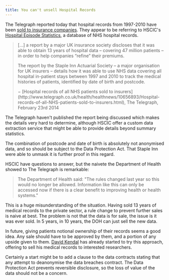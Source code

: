 ```yaml
---
title: You can't unsell Hospital Records
---
```

The Telegraph reported today that hospital records from 1997-2010 have been [sold to insurance companies](http://www.telegraph.co.uk/health/healthnews/10656893/Hospital-records-of-all-NHS-patients-sold-to-insurers.html). They appear to be referring to HSCIC's [Hospital Episode Statistics](http://www.hscic.gov.uk/hes), a database of NHS hospital records.
<!--more-->

<blockquote>
	<p>[&hellip;] a report by a major UK insurance society discloses that it was able to obtain 13 years of hospital data – covering 47 million patients – in order to help companies “refine” their premiums.</p>
	<p>The report by the Staple Inn Actuarial Society – a major organisation for UK insurers – details how it was able to use NHS data covering all hospital in-patient stays between 1997 and 2010 to track the medical histories of patients, identified by date of birth and postcode.</p>
	<p>− [Hospital records of all NHS patients sold to insurers](http://www.telegraph.co.uk/health/healthnews/10656893/Hospital-records-of-all-NHS-patients-sold-to-insurers.html), The Telegraph, February 23rd 2014</p>
</blockquote>

The Telegraph haven't published the report being discussed which makes the details very hard to determine, although HSCIC offer a custom data extraction service that might be able to provide details beyond summary statistics.

The combination of postcode and date of birth is absolutely not anonymised data, and so should be subject to the Data Protection Act. That Staple Inn were able to unmask it is further proof in this regard.

HSCIC have questions to answer, but the naivete the Department of Health showed to The Telegraph is remarkable:

> The Department of Health said: "The rules changed last year so this would no longer be allowed. Information like this can only be accessed now if there is a clear benefit to improving health or health systems."

This is a huge misunderstanding of the situation. Having sold 13 years of medical records to the private sector, a rule change to prevent further sales is naive at best. The problem is not that the data is for sale, the issue is it was ever sold. In 5 years, in 10 years, the DOH can just sell the new data.

In future, giving patients notional ownership of their records seems a good idea. Any sale should have to be approved by them, and a portion of any upside given to them.  [David Kendal](http://dpk.io/medicalrecords) has already started to try this approach, offering to sell his medical records to interested researchers.

Certainly a start might be to add a clause to the data contracts stating that any attempt to deanonymise the data breaches contract. The Data Protection Act prevents reversible disclosure, so the loss of value of the data should not be a concern.
